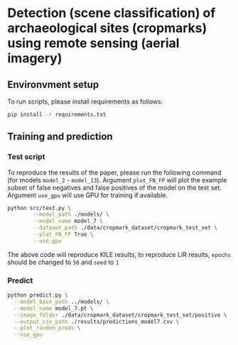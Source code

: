 # Detection (scene classification) of archaeological sites (cropmarks) using remote sensing (aerial imagery)

## Environvment setup

To run scripts, please install requirements as follows:
```bash
pip install -r requirements.txt
```

## Training and prediction


### Test script
To reproduce the results of the paper, please run the following command (for models `model_2` - `model_13`). Argument `plot_FN_FP` 
will plot the example subset of false negatives and false positives of the model on the test set. Argument `use_gpu` will use GPU for training if available. 
```bash
python src/test.py \
        --model_path ./models/ \
        --model_name model_7 \
        --dataset_path ./data/cropmark_dataset/cropmark_test_set \
        --plot_FN_FP True \
        --use_gpu

```
The above code will reproduce KILE results, to reproduce LIR results, `epochs` should be changed to `50` and `seed` to `1`

### Predict
```bash
python predict.py \
  --model_base_path ../models/ \
  --model_name model_7.pt \
  --image_folder ./data/cropmark_dataset/cropmark_test_set/positive \
  --output_csv_path ./results/predictions_model7.csv \
  --plot_random_preds \
  --use_gpu

```

